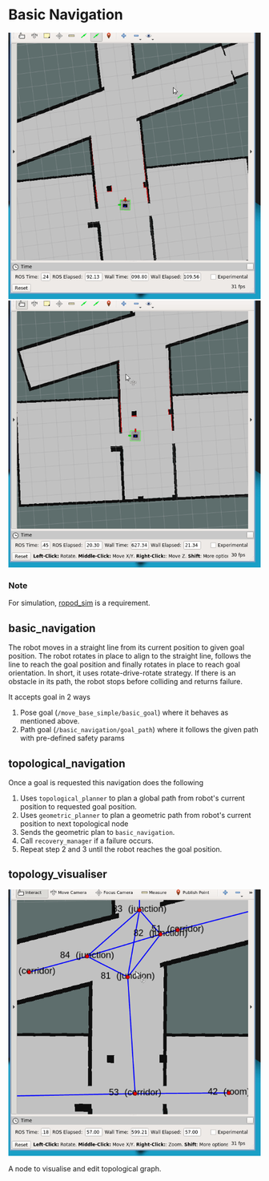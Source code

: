 # Basic Navigation

![rviz\_corridor\_junction\_corridor](docs/rviz_corridor_junction_corridor.gif)
![rviz\_spline\_based\_replanning](docs/rviz_spline_based_replanning.gif)

### Note
For simulation, [ropod\_sim](https://github.com/DharminB/ropod_sim) is a requirement.

## basic\_navigation

The robot moves in a straight line from its current position to given goal position. The robot
rotates in place to align to the straight line, follows the line to reach the
goal position and finally rotates in place to reach goal orientation.
In short, it uses rotate-drive-rotate strategy.
If there is an obstacle in its path, the robot stops before colliding and
returns failure.

It accepts goal in 2 ways
1. Pose goal (`/move_base_simple/basic_goal`) where it behaves as mentioned above.
2. Path goal (`/basic_navigation/goal_path`) where it follows the given path
   with pre-defined safety params


## topological\_navigation

Once a goal is requested this navigation does the following
1. Uses `topological_planner` to plan a global path from robot's current position to requested goal position.
2. Uses `geometric_planner` to plan a geometric path from robot's current
   position to next topological node
3. Sends the geometric plan to `basic_navigation`.
4. Call `recovery_manager` if a failure occurs.
5. Repeat step 2 and 3 until the robot reaches the goal position.


## topology\_visualiser

![rviz\_topology\_vis](docs/rviz_topology_vis.gif)

A node to visualise and edit topological graph.
